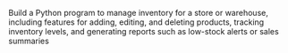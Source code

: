 Build a Python program to manage inventory for a store or warehouse, including features for adding, editing, and deleting products, tracking inventory levels, and generating reports such as low-stock alerts or sales summaries

